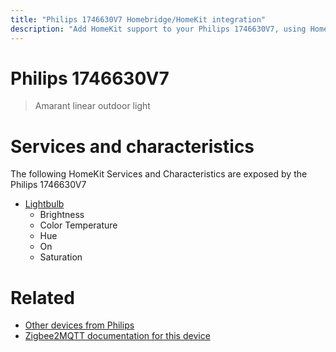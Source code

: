 ```yaml
---
title: "Philips 1746630V7 Homebridge/HomeKit integration"
description: "Add HomeKit support to your Philips 1746630V7, using Homebridge, Zigbee2MQTT and homebridge-z2m."
---
```

<!---
This file has been GENERATED using src/docgen/docgen.ts
DO NOT EDIT THIS FILE MANUALLY!
-->
# Philips 1746630V7
> Amarant linear outdoor light


# Services and characteristics
The following HomeKit Services and Characteristics are exposed by
the Philips 1746630V7

* [Lightbulb](../../light.md)
  * Brightness
  * Color Temperature
  * Hue
  * On
  * Saturation


# Related
* [Other devices from Philips](../index.md#philips)
* [Zigbee2MQTT documentation for this device](https://www.zigbee2mqtt.io/devices/1746630V7.html)
